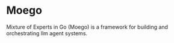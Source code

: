 # Moego
Mixture of Experts in Go (Moego) is a framework for building and orchestrating llm agent systems. 
